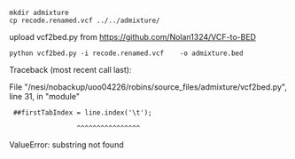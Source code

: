 ```
mkdir admixture
cp recode.renamed.vcf ../../admixture/
```
upload vcf2bed.py from https://github.com/Nolan1324/VCF-to-BED
```
python vcf2bed.py -i recode.renamed.vcf    -o admixture.bed
```
 Traceback (most recent call last):

   File "/nesi/nobackup/uoo04226/robins/source_files/admixture/vcf2bed.py", line 31, in "module"
  
     ##firstTabIndex = line.index('\t');
    
                     ^^^^^^^^^^^^^^^^
                    
 ValueError: substring not found

